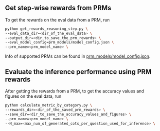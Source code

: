 ## Get step-wise rewards from PRMs
To get the rewards on the eval data from a PRM, run
```bash
python get_rewards_reasoning_step.py \
--eval_data_dir=<dir_of_the_eval_data> \
--output_dir=<dir_to_save_the_prm_rewards> \
--eval_model_config=prm_models/model_config.json \
--prm_name=<prm_model_name> \
```
Info of supported PRMs can be found in [prm_models/model_config.json](./prm_models/model_config.json). 

## Evaluate the inference performance using PRM rewards
After getting the rewards from a PRM, to get the accuracy values and figures on the eval data, run
```bash
python calculate_metric_by_category.py \
--rewards_dir=<dir_of_the_saved_prm_rewards> \
--save_dir=<dir_to_save_the_accuracy_values_and_figures> \
--prm_name=<prm_model_name> \
--N_max=<max_num_of_generated_cots_per_question_used_for_inference> \
```